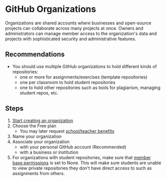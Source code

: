 # GitHub Organizations
Organizations are shared accounts where businesses and open-source projects can collaborate across many projects at
once. Owners and administrators can manage member access to the organization's data and projects with sophisticated 
security and administrative features.

## Recommendations
* You should use multiple GitHub organizations to hold different kinds of repositories:
    * one or more for assignments/exercises (template repositories)
    * one per classroom to hold student repositories
    * one to hold other repositories such as tools for plagiarism, managing student repos, etc.

## Steps
1. [Start creating an organization](https://help.github.com/en/github/setting-up-and-managing-organizations-and-teams/creating-a-new-organization-from-scratch)
2. Choose the Free plan
    * You may later request [school/teacher benefits](https://education.github.com/benefits/offers) 
2. Name your organization
3. Associate your organization
    *  with your personal GitHub account (Recommended)
    *  with a business or institution
4. For organizations with student repositories, make sure that [member base permissions](https://docs.github.com/en/github/setting-up-and-managing-organizations-and-teams/setting-base-permissions-for-an-organization) is set to None. This will make sure students are unable to view private repositories they don't have direct access to such as assignments from others. 